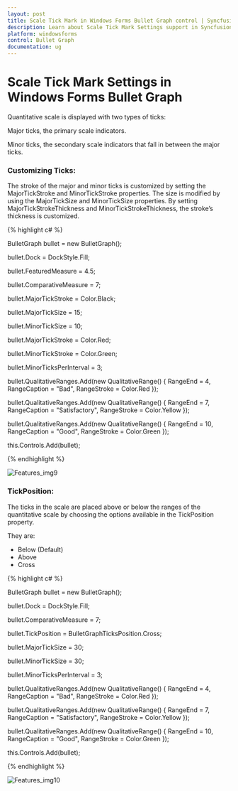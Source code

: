 ```yaml
---
layout: post
title: Scale Tick Mark in Windows Forms Bullet Graph control | Syncfusion<sup>®</sup>
description: Learn about Scale Tick Mark Settings support in Syncfusion<sup>®</sup> Windows Forms Bullet Graph control and more details.
platform: windowsforms
control: Bullet Graph
documentation: ug
---
```


# Scale Tick Mark Settings in Windows Forms Bullet Graph

Quantitative scale is displayed with two types of ticks: 

Major ticks, the primary scale indicators.

Minor ticks, the secondary scale indicators that fall in between the major ticks.

### Customizing Ticks:

The stroke of the major and minor ticks is customized by setting the MajorTickStroke and MinorTickStroke properties. The size is modified by using the MajorTickSize and MinorTickSize properties. By setting MajorTickStrokeThickness and MinorTickStrokeThickness, the stroke’s thickness is customized.

{% highlight c# %}

BulletGraph bullet = new BulletGraph();

bullet.Dock = DockStyle.Fill;            

bullet.FeaturedMeasure = 4.5;

bullet.ComparativeMeasure = 7;            

bullet.MajorTickStroke = Color.Black;

bullet.MajorTickSize = 15;

bullet.MinorTickSize = 10;

bullet.MajorTickStroke = Color.Red;

bullet.MinorTickStroke = Color.Green;

bullet.MinorTicksPerInterval = 3;

bullet.QualitativeRanges.Add(new QualitativeRange() { RangeEnd = 4, RangeCaption = "Bad", RangeStroke = Color.Red });

bullet.QualitativeRanges.Add(new QualitativeRange() { RangeEnd = 7, RangeCaption = "Satisfactory", RangeStroke = Color.Yellow });

bullet.QualitativeRanges.Add(new QualitativeRange() { RangeEnd = 10, RangeCaption = "Good", RangeStroke = Color.Green });  

this.Controls.Add(bullet);

{% endhighlight %}

![Features_img9](Features_images/Features_img9.png)

### TickPosition:

The ticks in the scale are placed above or below the ranges of the quantitative scale by choosing the options available in the TickPosition property. 

They are:

* Below (Default)
* Above
* Cross

{% highlight c# %}

BulletGraph bullet = new BulletGraph();

bullet.Dock = DockStyle.Fill;

bullet.ComparativeMeasure = 7;

bullet.TickPosition = BulletGraphTicksPosition.Cross;

bullet.MajorTickSize = 30;

bullet.MinorTickSize = 30;

bullet.MinorTicksPerInterval = 3;

bullet.QualitativeRanges.Add(new QualitativeRange() { RangeEnd = 4, RangeCaption = "Bad", RangeStroke = Color.Red });

bullet.QualitativeRanges.Add(new QualitativeRange() { RangeEnd = 7, RangeCaption = "Satisfactory", RangeStroke = Color.Yellow });                          

bullet.QualitativeRanges.Add(new QualitativeRange() { RangeEnd = 10, RangeCaption = "Good", RangeStroke = Color.Green });               

this.Controls.Add(bullet);

{% endhighlight %}

![Features_img10](Features_images/Features_img10.png)
